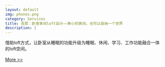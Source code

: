 ```yaml
---
layout: default
img: phones.png
category: Services
title: 吾窝：卧室单间loft设计——再小的房间，也可以容纳一个世界
description: |
---
```

 借助loft方式，让卧室从睡眠的功能升级为睡眠、休闲、学习、工作功能融合一体的loft空间。
 <br> <br> 
 <a class="button tiny radius" href="http://wow-decorate.github.io/">More >></a>